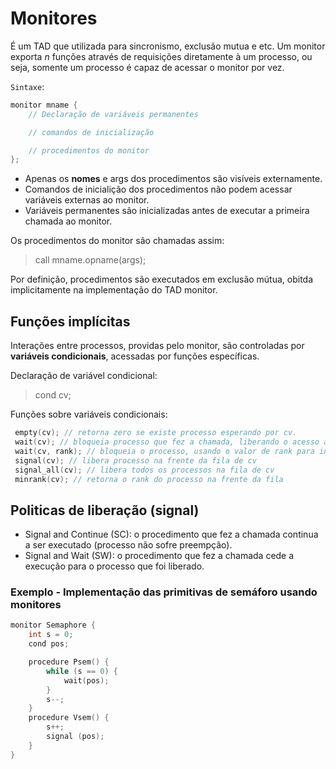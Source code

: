# Monitores
É um TAD que utilizada para sincronismo, exclusão mutua e etc.
Um monitor exporta $n$ funções através de requisições diretamente à um processo, ou seja, somente um processo é capaz de acessar o monitor por vez.

`Sintaxe`: 
```c
monitor mname {
    // Declaração de variáveis permanentes

    // comandos de inicialização

    // procedimentos do monitor
};
```

- Apenas os **nomes** e args dos procedimentos são visíveis externamente.
- Comandos de inicialição dos procedimentos não podem acessar variáveis externas ao monitor.
- Variáveis permanentes são inicializadas antes de executar a primeira chamada ao monitor. 

Os procedimentos do monitor são chamadas assim:

> call mname.opname(args);

Por definição, procedimentos são executados em exclusão mútua, obitda implicitamente na implementação do TAD monitor.

## Funções implícitas
Interações entre processos, providas pelo monitor, são controladas por **variáveis condicionais**, acessadas por funções específicas.

Declaração de variável condicional:

> cond cv;

Funções sobre variáveis condicionais:
```c
 empty(cv); // retorna zero se existe processo esperando por cv.
 wait(cv); // bloqueia processo que fez a chamada, liberando o acesso ao monitor
 wait(cv, rank); // bloqueia o processo, usando o valor de rank para inserir na fila
 signal(cv); // libera processo na frente da fila de cv
 signal_all(cv); // libera todos os processos na fila de cv
 minrank(cv); // retorna o rank do processo na frente da fila
```

## Politicas de liberação (signal)
- Signal and Continue (SC): o procedimento que fez a chamada continua a ser executado (processo não sofre preempção).
- Signal and Wait (SW): o procedimento que fez a chamada cede a execução para o processo que foi liberado.

### Exemplo - Implementação das primitivas de semáforo usando monitores
```c
monitor Semaphore {
    int s = 0;
    cond pos;

    procedure Psem() {
        while (s == 0) {
            wait(pos);
        }
        s--;
    }
    procedure Vsem() {
        s++;
        signal (pos);
    }
}
```
